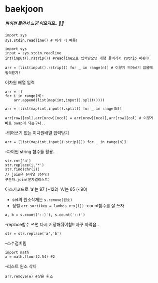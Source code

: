 # baekjoon



##### 파이썬 풀면서 느낀 이모저모.. 👼🏻
```
import sys
sys.stdin.readline() # 이게 더 빠름!
```
```
import sys
input = sys.stdin.readline
int(input().rstrip()) #readline으로 입력받으면 개행 들어가서 rstrip 써줘야
```
```
arr = [list(input().rstrip()) for _ in range(n)] # 이렇게 띄어쓰기 없을때 입력받기!
```
이차원 배열 입력
```
arr = []
for i in range(N):
    arr.append(list(map(int,input().split())))

arr = [list(map(int,input().split)) for _ in range(N)]
```
```
arr[row][col],arr[nrow][ncol] = arr[nrow][ncol],arr[row][col] # 이렇게 바로 swap이 되는구나..
```
-띄어쓰기 없는 이차원배열 입력받기
```
arr = [list(map(int,input().strip())) for _ in range(n)]
```
-파이썬 string 함수들 활용..
```
str.cnt('a')
str.replace(i,'*')
str.find(chr(i))
// join은 문자열 함수임!
구분자.join(문자열리스트)
```
아스키코드로 'a'는 97 (~122) 'A'는 65 (~90)
- set의 원소삭제는 ```s.remove(원소)```
- 정렬 ```arr.sort(key = lambda x:x[1])```
-count함수를 잘 쓰자
```
a, b = s.count(':-)'), s.count(':-(')
```
-replace함수 쓰면 다시 저장해줘야함!! 자꾸 까먹음..
```
str = str.replace('a','b')
```
-소수점버림
```
import math
x = math.floor(2.54) #2
```
-리스트 원소 삭제
```
arr.remove(e) #찾을 원소
```
